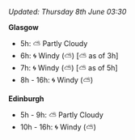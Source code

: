 *Updated: Thursday 8th June 03:30*

**Glasgow**

* 5h: :partly_sunny: Partly Cloudy
* 6h: :cyclone: Windy (:partly_sunny:) [:partly_sunny: as of 3h]
* 7h: :cyclone: Windy (:partly_sunny:) [:partly_sunny: as of 5h]
* 8h - 16h: :cyclone: Windy (:partly_sunny:)

**Edinburgh**

* 5h - 9h: :partly_sunny: Partly Cloudy
* 10h - 16h: :cyclone: Windy (:partly_sunny:)
